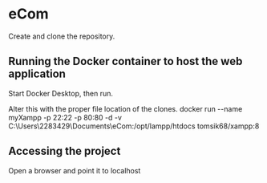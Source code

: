 # eCom

Create and clone the repository.

## Running the Docker container to host the web application

Start Docker Desktop, then run.

Alter this with the proper file location of the clones.
docker run --name myXampp -p 22:22 -p 80:80 -d -v C:\Users\2283429\Documents\eCom:/opt/lampp/htdocs tomsik68/xampp:8	

## Accessing the project

Open a browser and point it to localhost